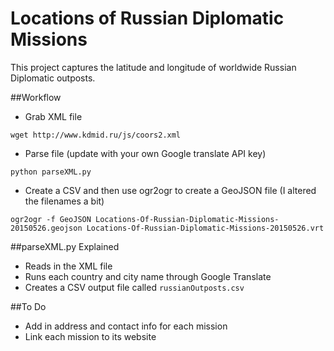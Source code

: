 # Locations of Russian Diplomatic Missions
This project captures the latitude and longitude of worldwide Russian Diplomatic outposts.

##Workflow
* Grab XML file
```
wget http://www.kdmid.ru/js/coors2.xml
```
* Parse file (update with your own Google translate API key)
```
python parseXML.py
```
* Create a CSV and then use ogr2ogr to create a GeoJSON file (I altered the filenames a bit)
```
ogr2ogr -f GeoJSON Locations-Of-Russian-Diplomatic-Missions-20150526.geojson Locations-Of-Russian-Diplomatic-Missions-20150526.vrt
```

##parseXML.py Explained
* Reads in the XML file
* Runs each country and city name through Google Translate
* Creates a CSV output file called `russianOutposts.csv`

##To Do
* Add in address and contact info for each mission
* Link each mission to its website
